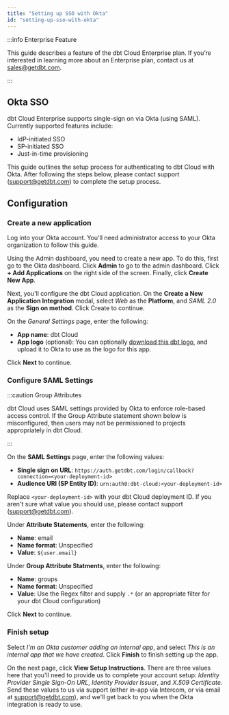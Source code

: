 ```yaml
---
title: "Setting up SSO with Okta"
id: "setting-up-sso-with-okta"
---
```


:::info Enterprise Feature

This guide describes a feature of the dbt Cloud Enterprise plan. If you’re interested in learning more about an Enterprise plan, contact us at sales@getdbt.com.

:::

## Okta SSO

dbt Cloud Enterprise supports single-sign on via Okta (using SAML). Currently supported features include:

* IdP-initiated SSO
* SP-initiated SSO
* Just-in-time provisioning

This guide outlines the setup process for authenticating to dbt Cloud with Okta. After following the steps below, please contact support (support@getdbt.com) to complete the setup process.

## Configuration

### Create a new application

Log into your Okta account. You'll need administrator access to your Okta organization to follow this guide.

Using the Admin dashboard, you need to create a new app. To do this, first go to the Okta dashboard. Click **Admin** to go to the admin dashboard. Click **+ Add Applications** on the right side of the screen. Finally, click **Create New App**.

Next, you'll configure the dbt Cloud application. On the **Create a New Application Integration** modal, select *Web* as the **Platform**, and *SAML 2.0* as the **Sign on method**. Click Create to continue.

<Lightbox src="/img/docs/dbt-cloud/dbt-cloud-enterprise/137b611-Screen_Shot_2019-04-25_at_6.10.43_PM.png" title="The 'Create a New Application Integration' modal"/>

On the *General Settings* page, enter the following:

* **App name**: dbt Cloud
* **App logo** (optional): You can optionally [download this dbt logo](https://raw.githubusercontent.com/fishtown-analytics/corp/master/assets/dbt/dbt-logo-75x75.png), and upload it to Okta to use as the logo for this app.

Click **Next** to continue.

<Lightbox src="/img/docs/dbt-cloud/dbt-cloud-enterprise/ae2045a-Screen_Shot_2019-04-25_at_6.05.12_PM.png" title="The 'General Settings' page"/>

### Configure SAML Settings

:::caution Group Attributes

dbt Cloud uses SAML settings provided by Okta to enforce role-based access control. If the Group Attribute statement shown below is misconfigured, then users may not be permissioned to projects appropriately in dbt Cloud.

:::

On the **SAML Settings** page, enter the following values:

* **Single sign on URL**: `https://auth.getdbt.com/login/callback?connection=<your-deployment-id>`
* **Audience URI (SP Entity ID)**: `urn:auth0:dbt-cloud:<your-deployment-id>`

Replace `<your-deployment-id>` with your dbt Cloud deployment ID. If you aren't sure what value you should use, please contact support (support@getdbt.com).

<Lightbox src="/img/docs/dbt-cloud/dbt-cloud-enterprise/61d2b48-Screen_Shot_2019-04-25_at_6.05.23_PM.png" title="The 'SAML Settings' page"/>

Under **Attribute Statements**, enter the following:

* **Name**: email
* **Name format**: Unspecified
* **Value**: `${user.email}`

Under **Group Attribute Statments**, enter the following:

* **Name**: groups
* **Name format**: Unspecified
* **Value**: Use the Regex filter and supply `.*` (or an appropriate filter for your dbt Cloud configuration)

Click **Next** to continue.

<Lightbox src="/img/docs/dbt-cloud/dbt-cloud-enterprise/51f1bb7-Screen_Shot_2019-04-25_at_6.05.32_PM.png" title="Attribute Statements on the 'SAML Settings' page"/>

### Finish setup

Select *I'm an Okta customer adding an internal app*, and select *This is an internal app that we have created*. Click **Finish** to finish setting up the app.

<Lightbox src="/img/docs/dbt-cloud/dbt-cloud-enterprise/41b00ff-Screen_Shot_2019-04-25_at_6.06.08_PM.png" title="Final Setup"/>

On the next page, click **View Setup Instructions**. There are three values here that you'll need to provide us to complete your account setup: *Identity Provider Single Sign-On URL*, *Identity Provider Issuer*, and *X.509 Certificate*. Send these values to us via support (either in-app via Intercom, or via email at support@getdbt.com), and we'll get back to you when the Okta integration is ready to use.

<Lightbox src="/img/docs/dbt-cloud/dbt-cloud-enterprise/2be2b70-Screen_Shot_2019-04-25_at_6.06.31_PM.png" title="SAML Credentials"/>

